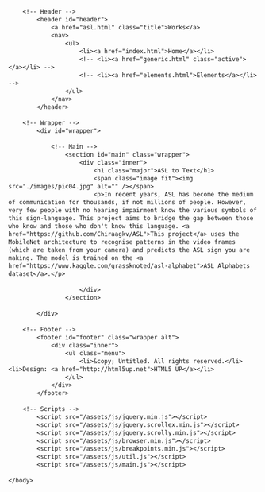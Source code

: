 <!DOCTYPE HTML>
<!--
	Hyperspace by HTML5 UP
	html5up.net | @ajlkn
	Free for personal and commercial use under the CCA 3.0 license (html5up.net/license)
-->
<html>
	<head>
		<title>ASL to Text</title>
		<meta charset="utf-8" />
		<meta name="viewport" content="width=device-width, initial-scale=1, user-scalable=no" />
		<link rel="stylesheet" href="./assets/css/main.css" />
		<link rel="shortcut icon" href="./favicon.ico" type="image/x-icon">
		<noscript><link rel="stylesheet" href="./assets/css/noscript.css" /></noscript>
	</head>
	<body class="is-preload">

		<!-- Header -->
			<header id="header">
				<a href="asl.html" class="title">Works</a>
				<nav>
					<ul>
						<li><a href="index.html">Home</a></li>
						<!-- <li><a href="generic.html" class="active"></a></li> -->
						<!-- <li><a href="elements.html">Elements</a></li> -->
					</ul>
				</nav>
			</header>

		<!-- Wrapper -->
			<div id="wrapper">

				<!-- Main -->
					<section id="main" class="wrapper">
						<div class="inner">
							<h1 class="major">ASL to Text</h1>
							<span class="image fit"><img src="./images/pic04.jpg" alt="" /></span>
							<p>In recent years, ASL has become the medium of communication for thousands, if not millions of people. However, very few people with no hearing impairment know the various symbols of this sign-language. This project aims to bridge the gap between those who know and those who don't know this language. <a href="https://github.com/Chiraagkv/ASL">This project</a> uses the MobileNet architecture to recognise patterns in the video frames (which are taken from your camera) and predicts the ASL sign you are making. The model is trained on the <a href="https://www.kaggle.com/grassknoted/asl-alphabet">ASL Alphabets dataset</a>.</p>
					
						</div>
					</section>

			</div>

		<!-- Footer -->
			<footer id="footer" class="wrapper alt">
				<div class="inner">
					<ul class="menu">
						<li>&copy; Untitled. All rights reserved.</li><li>Design: <a href="http://html5up.net">HTML5 UP</a></li>
					</ul>
				</div>
			</footer>

		<!-- Scripts -->
			<script src="/assets/js/jquery.min.js"></script>
			<script src="/assets/js/jquery.scrollex.min.js"></script>
			<script src="/assets/js/jquery.scrolly.min.js"></script>
			<script src="/assets/js/browser.min.js"></script>
			<script src="/assets/js/breakpoints.min.js"></script>
			<script src="/assets/js/util.js"></script>
			<script src="/assets/js/main.js"></script>

	</body>
</html>
